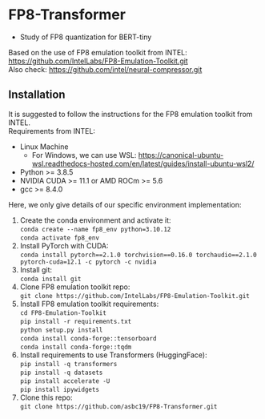 # FP8-Transformer
- Study of FP8 quantization for BERT-tiny

Based on the use of FP8 emulation toolkit from INTEL: https://github.com/IntelLabs/FP8-Emulation-Toolkit.git  
Also check: https://github.com/intel/neural-compressor.git

## Installation
It is suggested to follow the instructions for the FP8 emulation toolkit from INTEL.  
Requirements from INTEL:
- Linux Machine
  - For Windows, we can use WSL: https://canonical-ubuntu-wsl.readthedocs-hosted.com/en/latest/guides/install-ubuntu-wsl2/
- Python >= 3.8.5
- NVIDIA CUDA >= 11.1 or AMD ROCm >= 5.6
- gcc >= 8.4.0

Here, we only give details of our specific environment implementation:
1. Create the conda environment and activate it:  
   `conda create --name fp8_env python=3.10.12`  
   `conda activate fp8_env`
3. Install PyTorch with CUDA:  
   `conda install pytorch==2.1.0 torchvision==0.16.0 torchaudio==2.1.0 pytorch-cuda=12.1 -c pytorch -c nvidia`
4. Install git:  
   `conda install git`
5. Clone FP8 emulation toolkit repo:  
   `git clone https://github.com/IntelLabs/FP8-Emulation-Toolkit.git`
6. Install FP8 emulation toolkit requirements:  
   `cd FP8-Emulation-Toolkit`    
   `pip install -r requirements.txt`  
   `python setup.py install`  
   `conda install conda-forge::tensorboard`  
   `conda install conda-forge::tqdm`  
7. Install requirements to use Transformers (HuggingFace):  
   `pip install -q transformers`  
   `pip install -q datasets`  
   `pip install accelerate -U`  
   `pip install ipywidgets`  
8. Clone this repo:  
   `git clone https://github.com/asbc19/FP8-Transformer.git`

